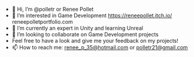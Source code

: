 - 👋 Hi, I’m @polletr or Renee Pollet
- 👀 I’m interested in Game Development https://reneepollet.itch.io/
reneepolletportfolio.com
- 🌱 I’m currently an expert in Unity and learning Unreal
- 💞️ I’m looking to collaborate on Game Development projects
- Feel free to have a look and give me your feedback on my projects!
- 📫 How to reach me: renee_p_35@hotmail.com or polletr21@gmail.com
